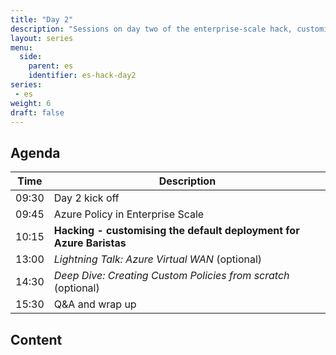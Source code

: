 ```yaml
---
title: "Day 2"
description: "Sessions on day two of the enterprise-scale hack, customising the default deployment to match your design."
layout: series
menu:
  side:
    parent: es
    identifier: es-hack-day2
series:
 - es
weight: 6
draft: false
---
```


## Agenda

| **Time** | **Description**
|---|---|
| 09:30 | Day 2 kick off |
| 09:45 | Azure Policy in Enterprise Scale |
| 10:15 | **Hacking - customising the default deployment for Azure Baristas** |
| 13:00 | _Lightning Talk: Azure Virtual WAN_ (optional) |
| 14:30 | _Deep Dive: Creating Custom Policies from scratch_ (optional) |
| 15:30 | Q&A and wrap up |

## Content
